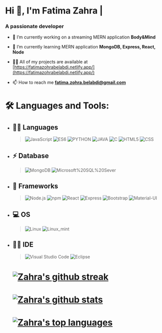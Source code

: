 # Hi 👋, I'm Fatima Zahra |
### A passionate developer

- 🔭 I’m currently working on a streaming MERN application **Body&Mind**

- 🌱 I’m currently learning MERN application **MongoDB, Express, React, Node**

- 👨‍💻 All of my projects are available at [https://fatimazohrabelabdi.netlify.app/](https://fatimazohrabelabdi.netlify.app/)

- 📫 How to reach me **fatima.zohra.belabdi@gmail.com**




# 🛠 Languages and Tools:

- ## 👩‍💻 Languages 
   >![JavaScript](https://img.shields.io/badge/-JavaScript-333333?style=flat&logo=javascript)  ![ES6](https://img.shields.io/badge/-ES6-333333?style=flat&logo=ES6)
   ![PYTHON](https://img.shields.io/badge/-PYTHON-333333?style=flat&logo=PYTHON)
   ![JAVA](https://img.shields.io/badge/-JAVA-333333?style=flat&logo=JAVA)
   ![C](https://img.shields.io/badge/-C-333333?style=flat&logo=C)
   ![HTML5](https://img.shields.io/badge/-HTML5-333333?style=flat&logo=HTML5)
   ![CSS](https://img.shields.io/badge/-CSS-333333?style=flat&logo=CSS3&logoColor=1572B6)
 - ## ⚡ Database 
   >![MongoDB](https://img.shields.io/badge/-mongodb-333333?style=flat&logo=MongoDb)
    ![Microsoft%20SQL%20Sever](https://img.shields.io/badge/Microsoft%20SQL%20Sever-CC2927?style=flat-the-badge&logo=microsoft%20sql%20server&logoColor=white)
- ## 🚀 Frameworks
  > ![Node.js](https://img.shields.io/badge/-Node.js-333333?style=flat&logo=node.js)
  ![npm](https://img.shields.io/badge/-npm-333333?style=flat&logo=npm)
  ![React](https://img.shields.io/badge/-React-333333?style=flat&logo=react)
  ![Express](https://img.shields.io/badge/-Express-333333?style=flat&logo=Express)
  ![Bootstrap](https://img.shields.io/badge/-Bootstrap-333333?style=flat&logo=bootstrap&logoColor=563D7C)
  ![Material-UI](https://img.shields.io/badge/-MaterialUI-333333?style=flat&logo=Material-UI)

 - ## 💻 OS
    > ![Linux](https://img.shields.io/badge/-Linux-333333?style=flat&logo=Linux)    ![Linux_mint](https://img.shields.io/badge/Linux-mint-333333?style=flat&logo=Linux-mint)
    
- ## 👩‍💻 IDE
  > ![Visual Studio Code](https://img.shields.io/badge/-Visual%20Studio%20Code-333333?style=flat&logo=visual-studio-code&logoColor=007ACC)
    ![Eclipse](https://img.shields.io/badge/-eclipse-333333?style=flat&logo=eclipse&logoColor=007ACC)

    # [![Zahra's github streak](https://github-readme-streak-stats.herokuapp.com/?user=belabdifatimazohra&theme=blue-green)](https://github.com/belabdifatimazohra/github-readme-streak-stats)

  # [![Zahra's github stats](https://github-readme-stats.vercel.app/api?username=belabdifatimazohra&theme=blue-green)](https://github.com/belabdifatimazohra/github-readme-stats)

  # [![Zahra's top languages](https://github-readme-stats.vercel.app/api/top-langs/?username=belabdifatimazohra&theme=blue-green)](https://github.com/belabdifatimazohra/github-readme-stats)

